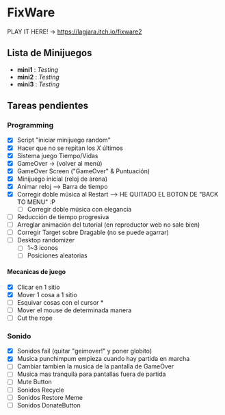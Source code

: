 # FixWare

PLAY IT HERE! -> https://lagjara.itch.io/fixware2

## Lista de Minijuegos
- **mini1** : *Testing*
- **mini2** : *Testing*
- **mini3** : *Testing*

## Tareas pendientes
### Programming
- [x] Script "iniciar minijuego random"
- [x] Hacer que no se repitan los *X* últimos
- [x] Sistema juego Tiempo/Vidas
- [x] GameOver -> (volver al menú)
- [x] GameOver Screen ("GameOver" & Puntuación)
- [x] Minijuego inicial (reloj de arena)
- [x] Animar reloj --> Barra de tiempo
- [x] Corregir doble música al Restart --> HE QUITADO EL BOTON DE "BACK TO MENU" :P
	- [ ] Corregir doble música con elegancia 
- [ ] Reducción de tiempo progresiva
- [ ] Arreglar animación del tutorial (en reproductor web no sale bien)
- [ ] Corregir Target sobre Dragable (no se puede agarrar)
- [ ] Desktop randomizer
	- [ ] 1~3 iconos
	- [ ] Posiciones aleatorias

#### Mecanicas de juego
  - [x] Clicar en 1 sitio 
  - [x] Mover 1 cosa a 1 sitio 
  - [ ] Esquivar cosas con el cursor *
  - [ ] Mover el mouse de determinada manera
  - [ ] Cut the rope

### Sonido
- [X] Sonidos fail (quitar "geimover!" y poner globito)
- [x] Musica punchimpum empieza cuando hay partida en marcha
- [ ] Cambiar tambien la musica de la pantalla de GameOver
- [ ] Musica mas tranquila para pantallas fuera de partida
- [ ] Mute Button
- [ ] Sonidos Recycle
- [ ] Sonidos Restore Meme
- [ ] Sonidos DonateButton
